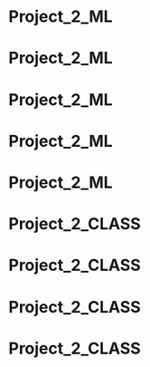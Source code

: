# Project_2_ML
# Project_2_ML
# Project_2_ML
# Project_2_ML
# Project_2_ML
# Project_2_CLASS
# Project_2_CLASS
# Project_2_CLASS
# Project_2_CLASS
